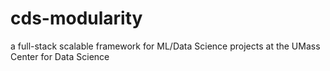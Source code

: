# cds-modularity
a full-stack scalable framework for ML/Data Science projects at the UMass Center for Data Science
